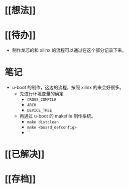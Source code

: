 # [[想法]]

# [[待办]]
- 制作龙芯的和 xilinx 的流程可以通过在这个部分记录下来。
# 笔记
- u-boot 的制作，这边的流程，按照 xilinx 的来会好很多。
	- 先进行环境变量的确定
		- `CROSS_COMPILE`
		- `ARCH`
		- `DEVICE_TREE`
	- 再通过 u-boot 的 makefile 制作系统。
		- `make distclean`
		- `make <board_defconfig>`
		- ``
# [[已解决]]

# [[存档]]